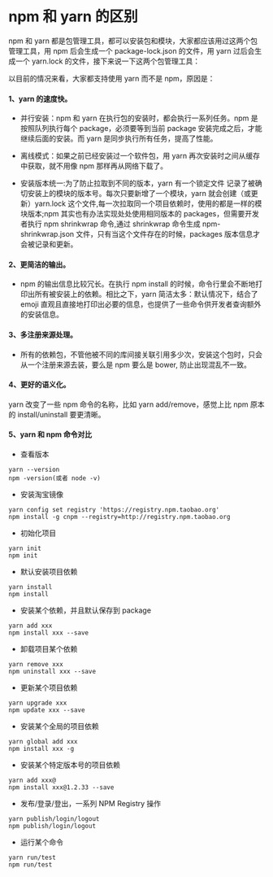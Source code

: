 # npm 和 yarn 的区别

npm 和 yarn 都是包管理工具，都可以安装包和模块，大家都应该用过这两个包管理工具，用 npm 后会生成一个 package-lock.json 的文件，用 yarn 过后会生成一个 yarn.lock 的文件，接下来说一下这两个包管理工具：

以目前的情况来看，大家都支持使用 yarn 而不是 npm，原因是：

#### 1、yarn 的速度快。

-   并行安装：npm 和 yarn 在执行包的安装时，都会执行一系列任务。npm 是按照队列执行每个 package，必须要等到当前 package 安装完成之后，才能继续后面的安装。而 yarn 是同步执行所有任务，提高了性能。

-   离线模式：如果之前已经安装过一个软件包，用 yarn 再次安装时之间从缓存中获取，就不用像 npm 那样再从网络下载了。

-   安装版本统一:为了防止拉取到不同的版本，yarn 有一个锁定文件 记录了被确切安装上的模块的版本号。每次只要新增了一个模块，yarn 就会创建（或更新）yarn.lock 这个文件,每一次拉取同一个项目依赖时，使用的都是一样的模块版本;npm 其实也有办法实现处处使用相同版本的 packages，但需要开发者执行 npm shrinkwrap 命令,通过 shrinkwrap 命令生成 npm-shrinkwrap.json 文件，只有当这个文件存在的时候，packages 版本信息才会被记录和更新。

#### 2、更简洁的输出。

-   npm 的输出信息比较冗长。在执行 npm install 的时候，命令行里会不断地打印出所有被安装上的依赖。相比之下，yarn 简洁太多：默认情况下，结合了 emoji 直观且直接地打印出必要的信息，也提供了一些命令供开发者查询额外的安装信息。

#### 3、多注册来源处理。

-   所有的依赖包，不管他被不同的库间接关联引用多少次，安装这个包时，只会从一个注册来源去装，要么是 npm 要么是 bower, 防止出现混乱不一致。

#### 4、更好的语义化。

yarn 改变了一些 npm 命令的名称，比如 yarn add/remove，感觉上比 npm 原本的 install/uninstall 要更清晰。

#### 5、yarn 和 npm 命令对比

-   查看版本

```
yarn --version
npm -version(或者 node -v)
```

-   安装淘宝镜像

```
yarn config set registry 'https://registry.npm.taobao.org'
npm install -g cnpm --registry=http://registry.npm.taobao.org
```

-   初始化项目

```
yarn init
npm init
```

-   默认安装项目依赖

```
yarn install
npm install
```

-   安装某个依赖，并且默认保存到 package

```
yarn add xxx
npm install xxx --save
```

-   卸载项目某个依赖

```
yarn remove xxx
npm uninstall xxx --save
```

-   更新某个项目依赖

```
yarn upgrade xxx
npm update xxx --save
```

-   安装某个全局的项目依赖

```
yarn global add xxx
npm install xxx -g
```

-   安装某个特定版本号的项目依赖

```
yarn add xxx@
npm install xxx@1.2.33 --save
```

-   发布/登录/登出，一系列 NPM Registry 操作

```
yarn publish/login/logout
npm publish/login/logout
```

-   运行某个命令

```
yarn run/test
npm run/test
```
